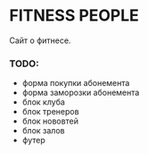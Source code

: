 # FITNESS PEOPLE
Сайт о фитнесе.

### TODO:
* форма покупки абонемента
* форма заморозки абонемента
* блок клуба
* блок тренеров
* блок нововтей
* блок залов
* футер